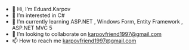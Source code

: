- 👋 Hi, I’m Eduard.Karpov
- 👀 I’m interested in C#
- 🌱 I’m currently learning ASP.NET , Windows Form, Entity Framework , ASP.NET MVC 5
- 💞️ I’m looking to collaborate on karpovfriend1997@gmail.com 
- 📫 How to reach me karpovfriend1997@gmail.com

<!---
Bulldozer777/Bulldozer777 is a ✨ special ✨ repository because its `README.md` (this file) appears on your GitHub profile.
You can click the Preview link to take a look at your changes.
--->
